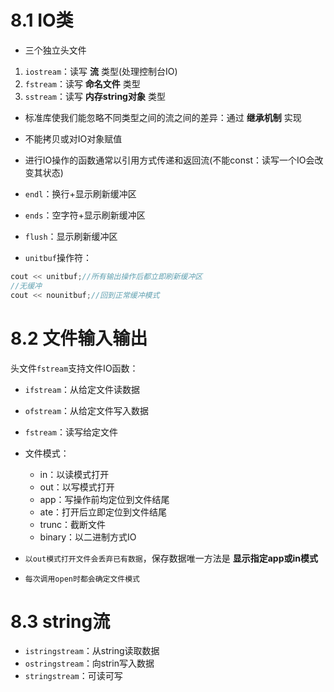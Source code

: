 # 8.1 IO类

- 三个独立头文件
1. `iostream`：读写 **流** 类型(处理控制台IO)
2. `fstream`：读写 **命名文件** 类型
3. `sstream`：读写 **内存string对象** 类型

- 标准库使我们能忽略不同类型之间的流之间的差异：通过 **继承机制** 实现

- 不能拷贝或对IO对象赋值
- 进行IO操作的函数通常以引用方式传递和返回流(不能const：读写一个IO会改变其状态)

- `endl`：换行+显示刷新缓冲区
- `ends`：空字符+显示刷新缓冲区
- `flush`：显示刷新缓冲区

- `unitbuf`操作符：
```cpp
cout << unitbuf;//所有输出操作后都立即刷新缓冲区
//无缓冲
cout << nounitbuf;//回到正常缓冲模式
```

# 8.2 文件输入输出
头文件`fstream`支持文件IO函数：
- `ifstream`：从给定文件读数据
- `ofstream`：从给定文件写入数据
- `fstream`：读写给定文件

- 文件模式：
    - in：以读模式打开
    - out：以写模式打开
    - app：写操作前均定位到文件结尾
    - ate：打开后立即定位到文件结尾
    - trunc：截断文件
    - binary：以二进制方式IO

- `以out模式打开文件会丢弃已有数据`，保存数据唯一方法是 **显示指定app或in模式**
- `每次调用open时都会确定文件模式`

# 8.3 string流
- `istringstream`：从string读取数据
- `ostringstream`：向strin写入数据
- `stringstream`：可读可写